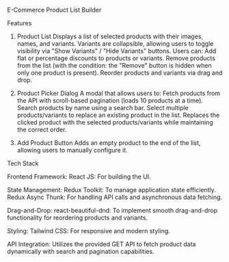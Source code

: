 E-Commerce Product List Builder

Features

1. Product List
Displays a list of selected products with their images, names, and variants.
Variants are collapsible, allowing users to toggle visibility via "Show Variants" / "Hide Variants" buttons.
Users can:
Add flat or percentage discounts to products or variants.
Remove products from the list (with the condition: the "Remove" button is hidden when only one product is present).
Reorder products and variants via drag and drop.

2. Product Picker Dialog
A modal that allows users to:
Fetch products from the API with scroll-based pagination (loads 10 products at a time).
Search products by name using a search bar.
Select multiple products/variants to replace an existing product in the list.
Replaces the clicked product with the selected products/variants while maintaining the correct order.

3. Add Product Button
Adds an empty product to the end of the list, allowing users to manually configure it.


Tech Stack

Frontend Framework:
React JS: For building the UI.

State Management:
Redux Toolkit: To manage application state efficiently.
Redux Async Thunk: For handling API calls and asynchronous data fetching.

Drag-and-Drop:
react-beautiful-dnd: To implement smooth drag-and-drop functionality for reordering products and variants.

Styling:
Tailwind CSS: For responsive and modern styling.

API Integration:
Utilizes the provided GET API to fetch product data dynamically with search and pagination capabilities.